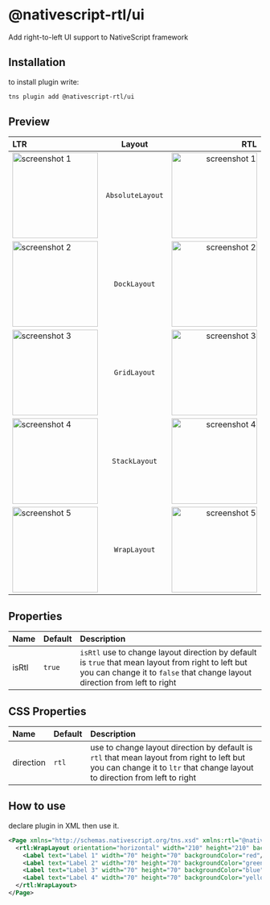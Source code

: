# @nativescript-rtl/ui
Add right-to-left UI support to NativeScript framework
## Installation
to install plugin write:
```bash
tns plugin add @nativescript-rtl/ui
```

## Preview
| LTR | Layout | RTL |
| :---         |     :---:      |          ---: |
| <img alt="screenshot 1" src="https://raw.githubusercontent.com/nativescript-rtl/ui/master/screenshots/screenshot-ltr-1.png" width="170"> | `AbsoluteLayout` | <img alt="screenshot 1" src="https://raw.githubusercontent.com/nativescript-rtl/ui/master/screenshots/screenshot-rtl-1.png" width="170"> |
| <img alt="screenshot 2" src="https://raw.githubusercontent.com/nativescript-rtl/ui/master/screenshots/screenshot-ltr-2.png" width="170"> | `DockLayout` | <img alt="screenshot 2" src="https://raw.githubusercontent.com/nativescript-rtl/ui/master/screenshots/screenshot-rtl-2.png" width="170"> |
| <img alt="screenshot 3" src="https://raw.githubusercontent.com/nativescript-rtl/ui/master/screenshots/screenshot-ltr-3.png" width="170"> | `GridLayout` | <img alt="screenshot 3" src="https://raw.githubusercontent.com/nativescript-rtl/ui/master/screenshots/screenshot-rtl-3.png" width="170"> |
| <img alt="screenshot 4" src="https://raw.githubusercontent.com/nativescript-rtl/ui/master/screenshots/screenshot-ltr-4.png" width="170"> | `StackLayout` | <img alt="screenshot 4" src="https://raw.githubusercontent.com/nativescript-rtl/ui/master/screenshots/screenshot-rtl-4.png" width="170"> |
| <img alt="screenshot 5" src="https://raw.githubusercontent.com/nativescript-rtl/ui/master/screenshots/screenshot-ltr-5.png" width="170"> | `WrapLayout` | <img alt="screenshot 5" src="https://raw.githubusercontent.com/nativescript-rtl/ui/master/screenshots/screenshot-rtl-5.png" width="170"> |

## Properties
| Name | Default | Description |
| :-- | :----- | :--------- |
| isRtl | `true` | `isRtl` use to change layout direction by default is `true` that mean layout from right to left but you can change it to `false` that change layout direction from left to right |

## CSS Properties
| Name | Default | Description |
| :-- | :----- | :--------- |
| direction | `rtl` | use to change layout direction by default is `rtl` that mean layout from right to left but you can change it to `ltr` that change layout to direction from left to right |

## How to use
declare plugin in XML then use it.
```xml
<Page xmlns="http://schemas.nativescript.org/tns.xsd" xmlns:rtl="@nativescript-rtl/ui">
  <rtl:WrapLayout orientation="horizontal" width="210" height="210" backgroundColor="lightgray">
    <Label text="Label 1" width="70" height="70" backgroundColor="red"/>
    <Label text="Label 2" width="70" height="70" backgroundColor="green"/>
    <Label text="Label 3" width="70" height="70" backgroundColor="blue"/>
    <Label text="Label 4" width="70" height="70" backgroundColor="yellow"/>
  </rtl:WrapLayout>
</Page>
```
